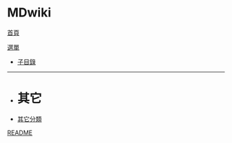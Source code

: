 # MDwiki

[首頁](index.md)

[選單]()

  * [子目錄](api/user/index.md)
  - - - -
  * # 其它
  * [其它分類](other/other.md)

[README](README.md)